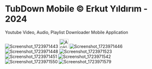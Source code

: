 # TubDown Mobile © Erkut Yıldırım - 2024
Youtube Video, Audio, Playlist Downloader Mobile Application


![Screenshot_1723971443](https://github.com/user-attachments/assets/e999b9be-daf8-49d8-80ff-7513293d3eb8)
<img src="https://github.com/user-attachments/assets/e999b9be-daf8-49d8-80ff-7513293d3eb8" alt="Açıklama" width="30"/>
![Screenshot_1723971446](https://github.com/user-attachments/assets/174ff1bc-525f-432d-b87e-5b88a2505bec)
![Screenshot_1723971448](https://github.com/user-attachments/assets/14cb5d36-4a4f-4119-b9b2-d786cb7968d3)
![Screenshot_1723971523](https://github.com/user-attachments/assets/b290c47b-bd93-4ea4-a26f-5ff4bf81b4b2)
![Screenshot_1723971451](https://github.com/user-attachments/assets/bdf2cd42-1601-4ad4-a330-2c4724c15de0)
![Screenshot_1723971542](https://github.com/user-attachments/assets/cc74d972-445b-41c9-bb57-d67888e40d30)
![Screenshot_1723971550](https://github.com/user-attachments/assets/56d6f2b7-402d-42c2-954b-264d81c6d0c8)
![Screenshot_1723971579](https://github.com/user-attachments/assets/fcd7f58d-2c84-4550-bd05-04bc493a05ef)
